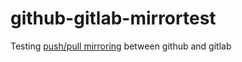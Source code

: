 # github-gitlab-mirrortest

Testing [push/pull mirroring](https://docs.gitlab.com/ee/user/project/repository/repository_mirroring.html) between github and gitlab